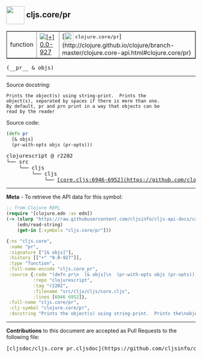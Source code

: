 ## <img width="48px" valign="middle" src="http://i.imgur.com/Hi20huC.png"> cljs.core/pr

 <table border="1">
<tr>

<td>function</td>
<td><a href="https://github.com/cljsinfo/cljs-api-docs/tree/0.0-927"><img valign="middle" alt="[+] 0.0-927" src="https://img.shields.io/badge/+-0.0--927-lightgrey.svg"></a> </td>
<td>
[<img height="24px" valign="middle" src="http://i.imgur.com/1GjPKvB.png"> <samp>clojure.core/pr</samp>](http://clojure.github.io/clojure/branch-master/clojure.core-api.html#clojure.core/pr)
</td>
</tr>
</table>

 <samp>
(__pr__ & objs)<br>
</samp>

---




Source docstring:

```
Prints the object(s) using string-print.  Prints the
object(s), separated by spaces if there is more than one.
By default, pr and prn print in a way that objects can be
read by the reader
```

Source code:

```clj
(defn pr
  [& objs]
  (pr-with-opts objs (pr-opts)))
```

 <pre>
clojurescript @ r2202
└── src
    └── cljs
        └── cljs
            └── <ins>[core.cljs:6946-6952](https://github.com/clojure/clojurescript/blob/r2202/src/cljs/cljs/core.cljs#L6946-L6952)</ins>
</pre>


---

__Meta__ - To retrieve the API data for this symbol:

```clj
;; from Clojure REPL
(require '[clojure.edn :as edn])
(-> (slurp "https://raw.githubusercontent.com/cljsinfo/cljs-api-docs/catalog/cljs-api.edn")
    (edn/read-string)
    (get-in [:symbols "cljs.core/pr"]))
```

```clj
{:ns "cljs.core",
 :name "pr",
 :signature ["[& objs]"],
 :history [["+" "0.0-927"]],
 :type "function",
 :full-name-encode "cljs.core_pr",
 :source {:code "(defn pr\n  [& objs]\n  (pr-with-opts objs (pr-opts)))",
          :repo "clojurescript",
          :tag "r2202",
          :filename "src/cljs/cljs/core.cljs",
          :lines [6946 6952]},
 :full-name "cljs.core/pr",
 :clj-symbol "clojure.core/pr",
 :docstring "Prints the object(s) using string-print.  Prints the\nobject(s), separated by spaces if there is more than one.\nBy default, pr and prn print in a way that objects can be\nread by the reader"}

```

---

__Contributions__ to this document are accepted as Pull Requests to the following file:

 <pre>
[cljsdoc/cljs.core_pr.cljsdoc](https://github.com/cljsinfo/cljs-api-docs/blob/master/cljsdoc/cljs.core_pr.cljsdoc)
</pre>

